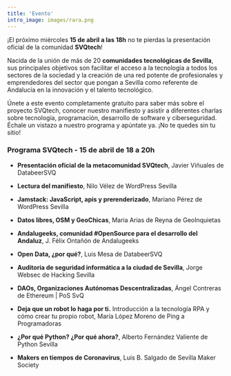 ```yaml
---
title: 'Evento'
intro_image: images/rara.png
---
```


¡El próximo miércoles **15 de abril a las 18h** no te pierdas la presentación oficial de la comunidad **SVQtech**!

Nacida de la unión de más de 20 **comunidades tecnológicas de Sevilla**, sus principales objetivos son facilitar el acceso a la tecnología a todos los sectores de la sociedad y la creación de una red potente de profesionales y emprendedores del sector que pongan a Sevilla como referente de Andalucía en la innovación y el talento tecnológico.

Únete a este evento completamente gratuito para saber más sobre el proyecto SVQtech, conocer nuestro manifiesto y asistir a diferentes charlas sobre tecnología, programación, desarrollo de software y ciberseguridad. Échale un vistazo a nuestro programa y apúntate ya. ¡No te quedes sin tu sitio!

### Programa SVQtech - 15 de abril de 18 a 20h


* **Presentación oficial de la metacomunidad SVQtech**, Javier Viñuales de DatabeerSVQ

* **Lectura del manifiesto**, Nilo Vélez de WordPress Sevilla

* **Jamstack: JavaScript, apis y prerenderizado**, Mariano Pérez de WordPress Sevilla

* **Datos libres, OSM y GeoChicas**, Maria Arias de Reyna de GeoInquietas

* **Andalugeeks, comunidad #OpenSource para el desarrollo del Andaluz**, J. Félix Ontañón de Andalugeeks

* **Open Data, ¿por qué?**, Luis Mesa de DatabeerSVQ

* **Auditoria de seguridad informática a la ciudad de Sevilla**, Jorge Websec de Hacking Sevilla

* **DAOs, Organizaciones Autónomas Descentralizadas**, Ángel Contreras de Ethereum | PoS SvQ

* **Deja que un robot lo haga por ti.** Introducción a la tecnología RPA y cómo crear tu propio robot, María López Moreno de Ping a Programadoras

* **¿Por qué Python? ¿Por qué ahora?**, Alberto Fernández Valiente de Python Sevilla

* **Makers en tiempos de Coronavirus**, Luis B. Salgado de Sevilla Maker Society
